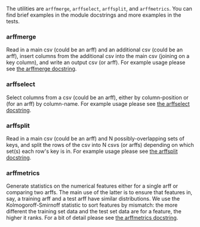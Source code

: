 The utilities are `arffmerge`, `arffselect`, `arffsplit`, and
`arffmetrics`. You can find brief examples in the module docstrings
and more examples in the tests.


### arffmerge

Read in a main csv (could be an arff) and an additional
csv (could be an arff), insert columns from the additional csv into
the main csv (joining on a key column), and write an output csv (or
arff). For example usage please see
[the arffmerge docstring](https://github.com/moygit/arffutils/blob/master/arffutils/arffmerge.py).


### arffselect

Select columns from a csv (could be an arff), either by
column-position or (for an arff) by column-name. For example usage
please see
[the arffselect docstring](https://github.com/moygit/arffutils/blob/master/arffutils/arffselect.py).


### arffsplit

Read in a main csv (could be an arff) and N possibly-overlapping sets
of keys, and split the rows of the csv into N csvs (or arffs)
depending on which set(s) each row's key is in. For example usage
please see
[the arffsplit docstring](https://github.com/moygit/arffutils/blob/master/arffutils/arffsplit.py).


### arffmetrics

Generate statistics on the numerical features either for a single arff
or comparing two arffs. The main use of the latter is to ensure that
features in, say, a training arff and a test arff have similar
distributions. We use the Kolmogoroff-Smirnoff statistic to sort
features by mismatch: the more different the training set data and the
test set data are for a feature, the higher it ranks.  For a bit of
detail please see
[the arffmetrics docstring](https://github.com/moygit/arffutils/blob/master/arffutils/arffmetrics.py).

